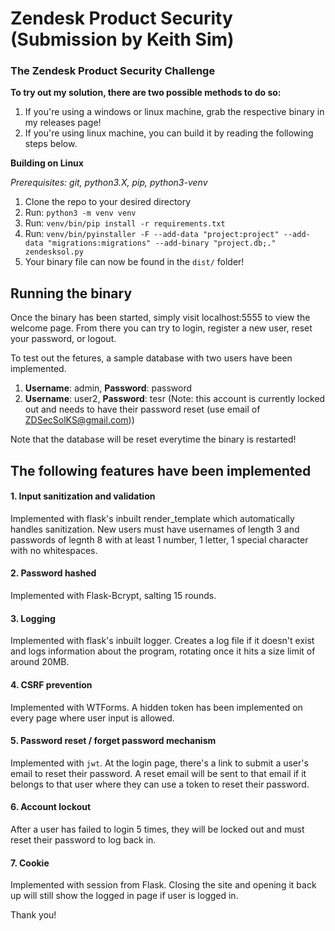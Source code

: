 # Zendesk Product Security (Submission by Keith Sim)
### The Zendesk Product Security Challenge

**To try out my solution, there are two possible methods to do so:**
1. If you're using a windows or linux machine, grab the respective binary in my releases page!
2. If you're using linux machine, you can build it by reading the following steps below. 

**Building on Linux**

*Prerequisites: git, python3.X, pip, python3-venv*

1. Clone the repo to your desired directory
2. Run: `python3 -m venv venv`
3. Run: `venv/bin/pip install -r requirements.txt` 
4. Run: `venv/bin/pyinstaller -F --add-data "project:project" --add-data "migrations:migrations" --add-binary "project.db;."  zendesksol.py`
5. Your binary file can now be found in the `dist/` folder!

## Running the binary
Once the binary has been started, simply visit localhost:5555 to view the welcome page. 
From there you can try to login, register a new user, reset your password, or logout.


To test out the fetures, a sample database with two users have been implemented. 
1. **Username**: admin, **Password**: password 
2. **Username**: user2, **Password**: tesr (Note: this account is currently locked out and needs to have their password reset (use email of ZDSecSolKS@gmail.com))

Note that the database will be reset everytime the binary is restarted!

## The following features have been implemented

#### 1. Input sanitization and validation
Implemented with flask's inbuilt render_template which automatically handles sanitization.
New users must have usernames of length 3 and passwords of legnth 8 with at least 1 number, 1 letter, 1 special character with no whitespaces.

#### 2. Password hashed
Implemented with Flask-Bcrypt, salting 15 rounds. 

#### 3. Logging
Implemented with flask's inbuilt logger. Creates a log file if it doesn't exist and logs information about the program, rotating once it hits a size limit of around 20MB.

#### 4. CSRF prevention
Implemented with WTForms. A hidden token has been implemented on every page where user input is allowed.

#### 5. Password reset / forget password mechanism
Implemented with `jwt`. At the login page, there's a link to submit a user's email to reset their password. A reset email will be sent to that email if it belongs to that user where they can use a token to reset their password.

#### 6. Account lockout
After a user has failed to login 5 times, they will be locked out and must reset their password to log back in.

#### 7. Cookie
Implemented with session from Flask. Closing the site and opening it back up will still show the logged in page if user is logged in.

Thank you!
